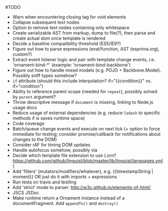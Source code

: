 #TODO
* Warn when encountering closing tag for void elements
* Collapse subsequent text nodes
* Option to remove text nodes containing only whitespace
* Create serializable AST from markup, dump to file(?), then parse and create actual dom once template is rendered
* Decide a baseline compatibility threshold (ES5/IE9?)
* Figure out how to parse expressions (eval/function, AST (esprima.org), custom?)
* Extract event listener logic and pair with template change events, i.e. 'ornament-bind-*' (example: 'ornament-bind-backbone')
* Figure out how to handle mixed models (e.g. POJO + Backbone.Model). Possibly sniff types somehow?
* `if` attribute (should this include interpolation? if="{{condition}}" vs. if="condition")
* Ability to reference parent scope (needed for `repeat`), possibly solved by `parent` argument?
* Throw descriptive message if `document` is missing, linking to Node.js usage docs
* Reduce usage of external dependencies (e.g. reduce `lodash` to specific methods if is saves runtime space)
* Code coverage
* Batch/queue change events and execute on next tick (+ option to force immediate for testing; consider promise/callback for notifications about changes to the DOM)
* Consider rAF for timing DOM updates
* Handle autofocus somehow, possibly via <div focus="message.length === 0">
* Decide which template file extension to use (.orn? https://github.com/github/linguist/blob/master/lib/linguist/languages.yml)
* Add 'filters' (mutators/modifiers/whatever), e.g. {{timestampString | moment}} OR just do it with imports + expressions
* Run tests on travis and testling
* Add 'strict' mode to parser: http://w3c.github.io/elements-of-html/
* JSCS JSDoc
* Make runtime return a Ornament instance instead of a documentFragment. Add `appendTo()` and `destroy()`